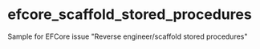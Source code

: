 # efcore_scaffold_stored_procedures
Sample for EFCore issue "Reverse engineer/scaffold stored procedures"
